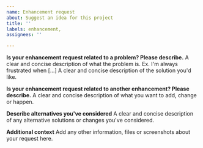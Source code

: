 ```yaml
---
name: Enhancement request
about: Suggest an idea for this project
title: ''
labels: enhancement,
assignees: ''

---
```


**Is your enhancement request related to a problem? Please describe.**
A clear and concise description of what the problem is. Ex. I'm always frustrated when [...]
A clear and concise description of the solution you'd like.

**Is your enhancement request related to another enhancement? Please describe.**
A clear and concise description of what you want to add, change or happen.

**Describe alternatives you've considered**
A clear and concise description of any alternative solutions or changes you've considered.

**Additional context**
Add any other information, files or screenshots about your request here.
